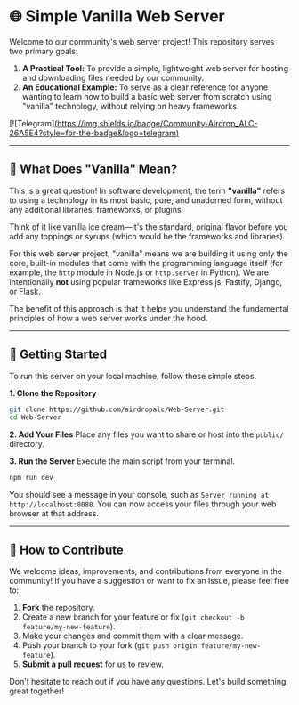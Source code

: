 # 🌐 Simple Vanilla Web Server

Welcome to our community's web server project! This repository serves two primary goals:

1.  **A Practical Tool:** To provide a simple, lightweight web server for hosting and downloading files needed by our community.
2.  **An Educational Example:** To serve as a clear reference for anyone wanting to learn how to build a basic web server from scratch using "vanilla" technology, without relying on heavy frameworks.

[![Telegram][(https://img.shields.io/badge/Community-Airdrop_ALC-26A5E4?style=for-the-badge&logo=telegram)](https://t.me/airdropalc)

---

## 🍦 What Does "Vanilla" Mean?

This is a great question! In software development, the term **"vanilla"** refers to using a technology in its most basic, pure, and unadorned form, without any additional libraries, frameworks, or plugins.

Think of it like vanilla ice cream—it's the standard, original flavor before you add any toppings or syrups (which would be the frameworks and libraries).

For this web server project, "vanilla" means we are building it using only the core, built-in modules that come with the programming language itself (for example, the `http` module in Node.js or `http.server` in Python). We are intentionally **not** using popular frameworks like Express.js, Fastify, Django, or Flask.

The benefit of this approach is that it helps you understand the fundamental principles of how a web server works under the hood.

---

## 🚀 Getting Started

To run this server on your local machine, follow these simple steps.

**1. Clone the Repository**
```bash
git clone https://github.com/airdropalc/Web-Server.git
cd Web-Server
```

**2. Add Your Files**
Place any files you want to share or host into the `public/` directory.

**3. Run the Server**
Execute the main script from your terminal.
```bash
npm run dev
```
You should see a message in your console, such as `Server running at http://localhost:8080`. You can now access your files through your web browser at that address.

---

## 🤝 How to Contribute

We welcome ideas, improvements, and contributions from everyone in the community! If you have a suggestion or want to fix an issue, please feel free to:

1.  **Fork** the repository.
2.  Create a new branch for your feature or fix (`git checkout -b feature/my-new-feature`).
3.  Make your changes and commit them with a clear message.
4.  Push your branch to your fork (`git push origin feature/my-new-feature`).
5.  **Submit a pull request** for us to review.

Don't hesitate to reach out if you have any questions. Let's build something great together!
